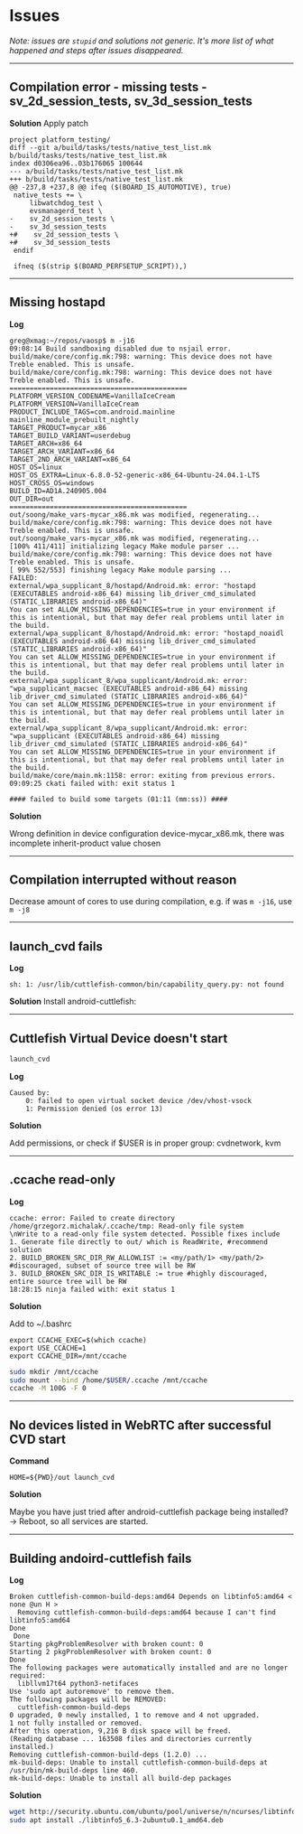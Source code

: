 # Issues

_Note: issues are `stupid` and solutions not generic. It's more list of what happened and steps after issues disappeared._


---
## Compilation error - missing tests - sv_2d_session_tests, sv_3d_session_tests

**Solution**
Apply patch
```
project platform_testing/
diff --git a/build/tasks/tests/native_test_list.mk b/build/tasks/tests/native_test_list.mk
index d0306ea96..03b176065 100644
--- a/build/tasks/tests/native_test_list.mk
+++ b/build/tasks/tests/native_test_list.mk
@@ -237,8 +237,8 @@ ifeq ($(BOARD_IS_AUTOMOTIVE), true)
 native_tests += \
     libwatchdog_test \
     evsmanagerd_test \
-    sv_2d_session_tests \
-    sv_3d_session_tests
+#    sv_2d_session_tests \
+#    sv_3d_session_tests
 endif
 
 ifneq ($(strip $(BOARD_PERFSETUP_SCRIPT)),)
```

---
## Missing hostapd

**Log**
```
greg@xmag:~/repos/vaosp$ m -j16
09:08:14 Build sandboxing disabled due to nsjail error.
build/make/core/config.mk:798: warning: This device does not have Treble enabled. This is unsafe.
build/make/core/config.mk:798: warning: This device does not have Treble enabled. This is unsafe.
============================================
PLATFORM_VERSION_CODENAME=VanillaIceCream
PLATFORM_VERSION=VanillaIceCream
PRODUCT_INCLUDE_TAGS=com.android.mainline mainline_module_prebuilt_nightly
TARGET_PRODUCT=mycar_x86
TARGET_BUILD_VARIANT=userdebug
TARGET_ARCH=x86_64
TARGET_ARCH_VARIANT=x86_64
TARGET_2ND_ARCH_VARIANT=x86_64
HOST_OS=linux
HOST_OS_EXTRA=Linux-6.8.0-52-generic-x86_64-Ubuntu-24.04.1-LTS
HOST_CROSS_OS=windows
BUILD_ID=AD1A.240905.004
OUT_DIR=out
============================================
out/soong/make_vars-mycar_x86.mk was modified, regenerating...
build/make/core/config.mk:798: warning: This device does not have Treble enabled. This is unsafe.
out/soong/make_vars-mycar_x86.mk was modified, regenerating...
[100% 411/411] initializing legacy Make module parser ...
build/make/core/config.mk:798: warning: This device does not have Treble enabled. This is unsafe.
[ 99% 552/553] finishing legacy Make module parsing ...
FAILED: 
external/wpa_supplicant_8/hostapd/Android.mk: error: "hostapd (EXECUTABLES android-x86_64) missing lib_driver_cmd_simulated (STATIC_LIBRARIES android-x86_64)" 
You can set ALLOW_MISSING_DEPENDENCIES=true in your environment if this is intentional, but that may defer real problems until later in the build.
external/wpa_supplicant_8/hostapd/Android.mk: error: "hostapd_noaidl (EXECUTABLES android-x86_64) missing lib_driver_cmd_simulated (STATIC_LIBRARIES android-x86_64)" 
You can set ALLOW_MISSING_DEPENDENCIES=true in your environment if this is intentional, but that may defer real problems until later in the build.
external/wpa_supplicant_8/wpa_supplicant/Android.mk: error: "wpa_supplicant_macsec (EXECUTABLES android-x86_64) missing lib_driver_cmd_simulated (STATIC_LIBRARIES android-x86_64)" 
You can set ALLOW_MISSING_DEPENDENCIES=true in your environment if this is intentional, but that may defer real problems until later in the build.
external/wpa_supplicant_8/wpa_supplicant/Android.mk: error: "wpa_supplicant (EXECUTABLES android-x86_64) missing lib_driver_cmd_simulated (STATIC_LIBRARIES android-x86_64)" 
You can set ALLOW_MISSING_DEPENDENCIES=true in your environment if this is intentional, but that may defer real problems until later in the build.
build/make/core/main.mk:1158: error: exiting from previous errors.
09:09:25 ckati failed with: exit status 1

#### failed to build some targets (01:11 (mm:ss)) ####
```

**Solution**

Wrong definition in device configuration device-mycar_x86.mk, there was incomplete inherit-product value chosen


---
## Compilation interrupted without reason

Decrease amount of cores to use during compilation, e.g. if was `m -j16`, use `m -j8`


---
## launch_cvd fails

**Log**
```
sh: 1: /usr/lib/cuttlefish-common/bin/capability_query.py: not found
```

**Solution**
Install android-cuttlefish:


---
## Cuttlefish Virtual Device doesn't start

```bash
launch_cvd
```

**Log**
```
Caused by:
    0: failed to open virtual socket device /dev/vhost-vsock
    1: Permission denied (os error 13)
```

**Solution**

Add permissions, or check if $USER is in proper group: cvdnetwork, kvm


---
## .ccache read-only

**Log**
```
ccache: error: Failed to create directory /home/grzegorz.michalak/.ccache/tmp: Read-only file system
\nWrite to a read-only file system detected. Possible fixes include
1. Generate file directly to out/ which is ReadWrite, #recommend solution
2. BUILD_BROKEN_SRC_DIR_RW_ALLOWLIST := <my/path/1> <my/path/2> #discouraged, subset of source tree will be RW
3. BUILD_BROKEN_SRC_DIR_IS_WRITABLE := true #highly discouraged, entire source tree will be RW
18:28:15 ninja failed with: exit status 1
```

**Solution**

Add to ~/.bashrc
```
export CCACHE_EXEC=$(which ccache)
export USE_CCACHE=1
export CCACHE_DIR=/mnt/ccache
```

```bash
sudo mkdir /mnt/ccache
sudo mount --bind /home/$USER/.ccache /mnt/ccache
ccache -M 100G -F 0
```


---
## No devices listed in WebRTC after successful CVD start

**Command**
```
HOME=${PWD}/out launch_cvd
```

**Solution**

Maybe you have just tried after android-cuttlefish package being installed? -> Reboot, so all services are started.


---
## Building andoird-cuttlefish fails

**Log**
```
Broken cuttlefish-common-build-deps:amd64 Depends on libtinfo5:amd64 < none @un H >
  Removing cuttlefish-common-build-deps:amd64 because I can't find libtinfo5:amd64
Done
 Done
Starting pkgProblemResolver with broken count: 0
Starting 2 pkgProblemResolver with broken count: 0
Done
The following packages were automatically installed and are no longer required:
  libllvm17t64 python3-netifaces
Use 'sudo apt autoremove' to remove them.
The following packages will be REMOVED:
  cuttlefish-common-build-deps
0 upgraded, 0 newly installed, 1 to remove and 4 not upgraded.
1 not fully installed or removed.
After this operation, 9,216 B disk space will be freed.
(Reading database ... 163508 files and directories currently installed.)
Removing cuttlefish-common-build-deps (1.2.0) ...
mk-build-deps: Unable to install cuttlefish-common-build-deps at /usr/bin/mk-build-deps line 460.
mk-build-deps: Unable to install all build-dep packages
```

**Solution**
```bash
wget http://security.ubuntu.com/ubuntu/pool/universe/n/ncurses/libtinfo5_6.3-2ubuntu0.1_amd64.deb
sudo apt install ./libtinfo5_6.3-2ubuntu0.1_amd64.deb
```
